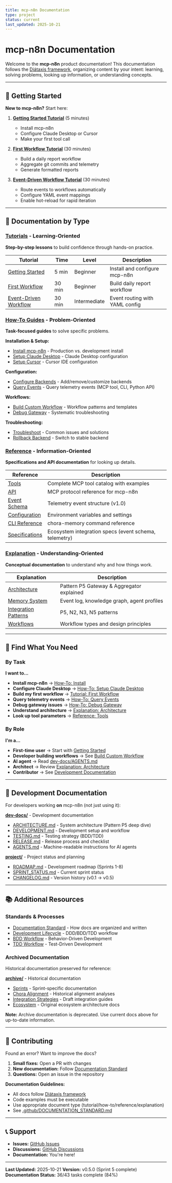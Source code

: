 ```yaml
---
title: mcp-n8n Documentation
type: project
status: current
last_updated: 2025-10-21
---
```


# mcp-n8n Documentation

Welcome to the **mcp-n8n** product documentation! This documentation follows the [Diátaxis framework](https://diataxis.fr/), organizing content by your intent: learning, solving problems, looking up information, or understanding concepts.

---

## 🚀 Getting Started

**New to mcp-n8n?** Start here:

1. **[Getting Started Tutorial](tutorials/getting-started.md)** (5 minutes)
   - Install mcp-n8n
   - Configure Claude Desktop or Cursor
   - Make your first tool call

2. **[First Workflow Tutorial](tutorials/first-workflow.md)** (30 minutes)
   - Build a daily report workflow
   - Aggregate git commits and telemetry
   - Generate formatted reports

3. **[Event-Driven Workflow Tutorial](tutorials/event-driven-workflow.md)** (30 minutes)
   - Route events to workflows automatically
   - Configure YAML event mappings
   - Enable hot-reload for rapid iteration

---

## 📖 Documentation by Type

### [Tutorials](tutorials/) - Learning-Oriented

**Step-by-step lessons** to build confidence through hands-on practice.

| Tutorial | Time | Level | Description |
|----------|------|-------|-------------|
| [Getting Started](tutorials/getting-started.md) | 5 min | Beginner | Install and configure mcp-n8n |
| [First Workflow](tutorials/first-workflow.md) | 30 min | Beginner | Build daily report workflow |
| [Event-Driven Workflow](tutorials/event-driven-workflow.md) | 30 min | Intermediate | Event routing with YAML config |

### [How-To Guides](how-to/) - Problem-Oriented

**Task-focused guides** to solve specific problems.

**Installation & Setup:**
- [Install mcp-n8n](how-to/install.md) - Production vs. development install
- [Setup Claude Desktop](how-to/setup-claude-desktop.md) - Claude Desktop configuration
- [Setup Cursor](how-to/setup-cursor.md) - Cursor IDE configuration

**Configuration:**
- [Configure Backends](how-to/configure-backends.md) - Add/remove/customize backends
- [Query Events](how-to/query-events.md) - Query telemetry events (MCP tool, CLI, Python API)

**Workflows:**
- [Build Custom Workflow](how-to/build-custom-workflow.md) - Workflow patterns and templates
- [Debug Gateway](how-to/debug-gateway.md) - Systematic troubleshooting

**Troubleshooting:**
- [Troubleshoot](how-to/troubleshoot.md) - Common issues and solutions
- [Rollback Backend](how-to/rollback-backend.md) - Switch to stable backend

### [Reference](reference/) - Information-Oriented

**Specifications and API documentation** for looking up details.

| Reference | Description |
|-----------|-------------|
| [Tools](reference/tools.md) | Complete MCP tool catalog with examples |
| [API](reference/api.md) | MCP protocol reference for mcp-n8n |
| [Event Schema](reference/event-schema.md) | Telemetry event structure (v1.0) |
| [Configuration](reference/configuration.md) | Environment variables and settings |
| [CLI Reference](reference/cli-reference.md) | chora-memory command reference |
| [Specifications](reference/specs/) | Ecosystem integration specs (event schema, telemetry) |

### [Explanation](explanation/) - Understanding-Oriented

**Conceptual documentation** to understand why and how things work.

| Explanation | Description |
|-------------|-------------|
| [Architecture](explanation/architecture.md) | Pattern P5 Gateway & Aggregator explained |
| [Memory System](explanation/memory-system.md) | Event log, knowledge graph, agent profiles |
| [Integration Patterns](explanation/integration-patterns.md) | P5, N2, N3, N5 patterns |
| [Workflows](explanation/workflows.md) | Workflow types and design principles |

---

## 🎯 Find What You Need

### By Task

**I want to...**
- **Install mcp-n8n** → [How-To: Install](how-to/install.md)
- **Configure Claude Desktop** → [How-To: Setup Claude Desktop](how-to/setup-claude-desktop.md)
- **Build my first workflow** → [Tutorial: First Workflow](tutorials/first-workflow.md)
- **Query telemetry events** → [How-To: Query Events](how-to/query-events.md)
- **Debug gateway issues** → [How-To: Debug Gateway](how-to/debug-gateway.md)
- **Understand architecture** → [Explanation: Architecture](explanation/architecture.md)
- **Look up tool parameters** → [Reference: Tools](reference/tools.md)

### By Role

**I'm a...**
- **First-time user** → Start with [Getting Started](tutorials/getting-started.md)
- **Developer building workflows** → See [Build Custom Workflow](how-to/build-custom-workflow.md)
- **AI agent** → Read [dev-docs/AGENTS.md](../dev-docs/AGENTS.md)
- **Architect** → Review [Explanation: Architecture](explanation/architecture.md)
- **Contributor** → See [Development Documentation](../dev-docs/)

---

## 🔧 Development Documentation

For developers working **on** mcp-n8n (not just using it):

**[dev-docs/](../dev-docs/)** - Development documentation
- [ARCHITECTURE.md](../dev-docs/ARCHITECTURE.md) - System architecture (Pattern P5 deep dive)
- [DEVELOPMENT.md](../dev-docs/DEVELOPMENT.md) - Development setup and workflow
- [TESTING.md](../dev-docs/TESTING.md) - Testing strategy (BDD/TDD)
- [RELEASE.md](../dev-docs/RELEASE.md) - Release process and checklist
- [AGENTS.md](../dev-docs/AGENTS.md) - Machine-readable instructions for AI agents

**[project/](../project/)** - Project status and planning
- [ROADMAP.md](../project/ROADMAP.md) - Development roadmap (Sprints 1-8)
- [SPRINT_STATUS.md](../project/SPRINT_STATUS.md) - Current sprint status
- [CHANGELOG.md](../project/CHANGELOG.md) - Version history (v0.1 → v0.5)

---

## 📚 Additional Resources

### Standards & Processes

- [Documentation Standard](process/DOCUMENTATION_STANDARD.md) - How docs are organized and written
- [Development Lifecycle](process/development-lifecycle.md) - DDD/BDD/TDD workflow
- [BDD Workflow](process/bdd-workflow.md) - Behavior-Driven Development
- [TDD Workflow](process/tdd-workflow.md) - Test-Driven Development

### Archived Documentation

Historical documentation preserved for reference:

**[archive/](archive/)** - Historical documentation
- [Sprints](archive/sprints/) - Sprint-specific documentation
- [Chora Alignment](archive/chora-alignment/) - Historical alignment analyses
- [Integration Strategies](archive/integration-strategies/) - Draft integration guides
- [Ecosystem](archive/ecosystem/) - Original ecosystem architecture docs

**Note:** Archive documentation is deprecated. Use current docs above for up-to-date information.

---

## 🤝 Contributing

Found an error? Want to improve the docs?

1. **Small fixes:** Open a PR with changes
2. **New documentation:** Follow [Documentation Standard](process/DOCUMENTATION_STANDARD.md)
3. **Questions:** Open an issue in the repository

**Documentation Guidelines:**
- All docs follow [Diátaxis framework](https://diataxis.fr/)
- Code examples must be executable
- Use appropriate document type (tutorial/how-to/reference/explanation)
- See [.github/DOCUMENTATION_STANDARD.md](../.github/DOCUMENTATION_STANDARD.md)

---

## 📞 Support

- **Issues:** [GitHub Issues](https://github.com/anthropics/mcp-n8n/issues)
- **Discussions:** [GitHub Discussions](https://github.com/anthropics/mcp-n8n/discussions)
- **Documentation:** You're here!

---

**Last Updated:** 2025-10-21
**Version:** v0.5.0 (Sprint 5 complete)
**Documentation Status:** 36/43 tasks complete (84%)
